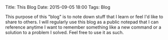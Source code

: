 Title: This Blog
Date: 2015-09-05 18:00
Tags: Blog

This purpose of this "blog" is to note down stuff that I learn or feel I'd like to share to others. I will regularly use this blog as a public notepad that I can reference anytime I want to remember something like a new command or a solution to a problem I solved. Feel free to use it as such.

